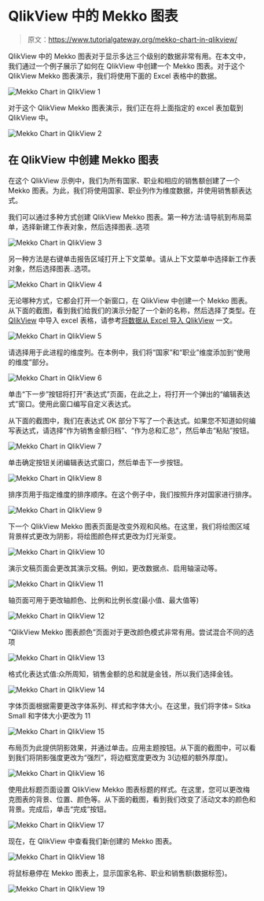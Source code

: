 # QlikView 中的 Mekko 图表

> 原文：<https://www.tutorialgateway.org/mekko-chart-in-qlikview/>

QlikView 中的 Mekko 图表对于显示多达三个级别的数据非常有用。在本文中，我们通过一个例子展示了如何在 QlikView 中创建一个 Mekko 图表。对于这个 QlikView Mekko 图表演示，我们将使用下面的 Excel 表格中的数据。

![Mekko Chart in QlikView 1](img/2a96a1fdad94aeaae1b3060e6e5af25f.png)

对于这个 QlikView Mekko 图表演示，我们正在将上面指定的 excel 表加载到 QlikView 中。

![Mekko Chart in QlikView 2](img/31e66ce82e9ed944d1f0117407d4f310.png)

## 在 QlikView 中创建 Mekko 图表

在这个 QlikView 示例中，我们为所有国家、职业和相应的销售额创建了一个 Mekko 图表。为此，我们将使用国家、职业列作为维度数据，并使用销售额表达式。

我们可以通过多种方式创建 QlikView Mekko 图表。第一种方法:请导航到布局菜单，选择新建工作表对象，然后选择图表..选项

![Mekko Chart in QlikView 3](img/1badd8a6b9e262a2d5f2ab481b62062e.png)

另一种方法是右键单击报告区域打开上下文菜单。请从上下文菜单中选择新工作表对象，然后选择图表..选项。

![Mekko Chart in QlikView 4](img/f71c0f23224f374244335fb062a4d9b9.png)

无论哪种方式，它都会打开一个新窗口，在 QlikView 中创建一个 Mekko 图表。从下面的截图，看到我们给我们的演示分配了一个新的名称，然后选择了类型。在 [QlikView](https://www.tutorialgateway.org/qlikview-tutorial/) 中导入 excel 表格，请参考[将数据从 Excel 导入 QlikView](https://www.tutorialgateway.org/import-data-from-excel-to-qlikview/) 一文。

![Mekko Chart in QlikView 5](img/29a60f271d050370ae03fe25b12c4a5f.png)

请选择用于此进程的维度列。在本例中，我们将“国家”和“职业”维度添加到“使用的维度”部分。

![Mekko Chart in QlikView 6](img/2459af2cedb71abc1f3ba0463dd69af6.png)

单击“下一步”按钮将打开“表达式”页面，在此之上，将打开一个弹出的“编辑表达式”窗口。使用此窗口编写自定义表达式。

从下面的截图中，我们在表达式 OK 部分下写了一个表达式。如果您不知道如何编写表达式，请选择“作为销售金额归档”、“作为总和汇总”，然后单击“粘贴”按钮。

![Mekko Chart in QlikView 7](img/37bba1968d8a3478c14377c61a996964.png)

单击确定按钮关闭编辑表达式窗口，然后单击下一步按钮。

![Mekko Chart in QlikView 8](img/b27d008407c95544d5312bffc7d784fd.png)

排序页用于指定维度的排序顺序。在这个例子中，我们按照升序对国家进行排序。

![Mekko Chart in QlikView 9](img/611d87477c2bf375dcc71e2571478204.png)

下一个 QlikView Mekko 图表页面是改变外观和风格。在这里，我们将绘图区域背景样式更改为阴影，将绘图颜色样式更改为灯光渐变。

![Mekko Chart in QlikView 10](img/86a6057306e6c493cfa0fb9cd0a3979d.png)

演示文稿页面会更改其演示文稿。例如，更改数据点、启用轴滚动等。

![Mekko Chart in QlikView 11](img/78825c92d9248e03d58fe55674b7cf6e.png)

轴页面可用于更改轴颜色、比例和比例长度(最小值、最大值等)

![Mekko Chart in QlikView 12](img/42009c111a82ead61d58b4e0451fa516.png)

“QlikView Mekko 图表颜色”页面对于更改颜色模式非常有用。尝试混合不同的选项

![Mekko Chart in QlikView 13](img/350cfafa0a0e33a55feae893352f6e82.png)

格式化表达式值:众所周知，销售金额的总和就是金钱，所以我们选择金钱。

![Mekko Chart in QlikView 14](img/0a53b037ad2b722dc8e95d4b52488abe.png)

字体页面根据需要更改字体系列、样式和字体大小。在这里，我们将字体= Sitka Small 和字体大小更改为 11

![Mekko Chart in QlikView 15](img/29be6f277aad91dd8ab5e8157a36e77a.png)

布局页为此提供阴影效果，并通过单击。应用主题按钮。从下面的截图中，可以看到我们将阴影强度更改为“强烈”，将边框宽度更改为 3(边框的额外厚度)。

![Mekko Chart in QlikView 16](img/89b33f407b2aeda0c6c2858c0a460221.png)

使用此标题页面设置 QlikView Mekko 图表标题的样式。在这里，您可以更改梅克图表的背景、位置、颜色等。从下面的截图，看到我们改变了活动文本的颜色和背景。完成后，单击“完成”按钮。

![Mekko Chart in QlikView 17](img/8118e58e62b5cc2828dc609c208efb31.png)

现在，在 QlikView 中查看我们新创建的 Mekko 图表。

![Mekko Chart in QlikView 18](img/acec0e44f32d53067fce894e5b30824f.png)

将鼠标悬停在 Mekko 图表上，显示国家名称、职业和销售额(数据标签)。

![Mekko Chart in QlikView 19](img/02a0737978a09d3bd21dedefd9739b6a.png)